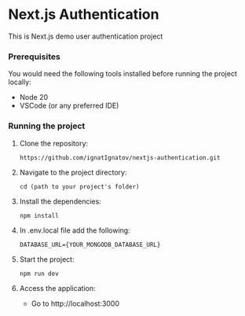 # Next.js Authentication

This is Next.js demo user authentication project

### Prerequisites

You would need the following tools installed before running the project locally:

- Node 20
- VSCode (or any preferred IDE)

### Running the project

1. Clone the repository:
   
   ```
   https://github.com/ignatIgnatov/nextjs-authentication.git
   ```
2. Navigate to the project directory:

   ```
   cd (path to your project's folder)
   ```
4. Install the dependencies:
   
   ```
   npm install
   ```
5. In .env.local file add the following:
   
   ```
   DATABASE_URL={YOUR_MONGODB_DATABASE_URL}
   ```
6. Start the project:

   ```
   npm run dev
   ```
7. Access the application:

   - Go to http://localhost:3000
   
